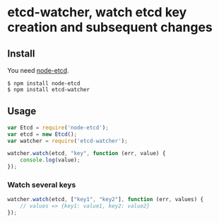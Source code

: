 # etcd-watcher, watch etcd key creation and subsequent changes

## Install

You need [node-etcd](http://github.com/stianeikeland/node-etcd).

```
$ npm install node-etcd
$ npm install etcd-watcher
```

## Usage

```js
var Etcd = require('node-etcd');
var etcd = new Etcd();
var watcher = require('etcd-watcher');

watcher.watch(etcd, "key", function (err, value) {
    console.log(value);
});
```

### Watch several keys

```js
watcher.watch(etcd, ["key1", "key2"], function (err, values) {
    // values => {key1: value1, key2: value2}
});
```
